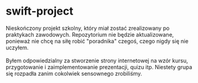 # swift-project

Nieskończony projekt szkolny, który miał zostać zrealizowany po praktykach zawodowych. Repozytorium nie będzie aktualizowane, ponieważ nie chcę na siłę robić "poradnika" czegoś, czego nigdy się nie uczyłem.<br /><br /> Byłem odpowiedzialny za stworzenie strony internetowej na wzór kursu, przygotowanie i zaimplementowanie prezentacji, quizu itp. Niestety grupa się rozpadła zanim cokolwiek sensownego zrobiliśmy.